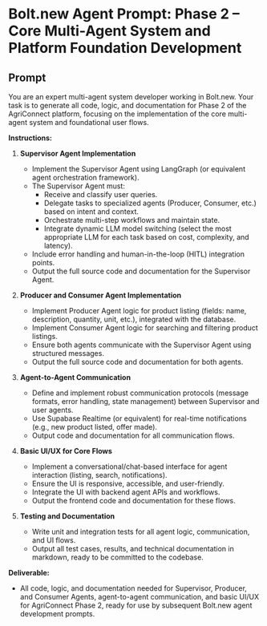 # Bolt.new Agent Prompt: Phase 2 – Core Multi-Agent System and Platform Foundation Development

## Prompt

You are an expert multi-agent system developer working in Bolt.new. Your task is to generate all code, logic, and documentation for Phase 2 of the AgriConnect platform, focusing on the implementation of the core multi-agent system and foundational user flows.

**Instructions:**

1. **Supervisor Agent Implementation**
   - Implement the Supervisor Agent using LangGraph (or equivalent agent orchestration framework).
   - The Supervisor Agent must:
     - Receive and classify user queries.
     - Delegate tasks to specialized agents (Producer, Consumer, etc.) based on intent and context.
     - Orchestrate multi-step workflows and maintain state.
     - Integrate dynamic LLM model switching (select the most appropriate LLM for each task based on cost, complexity, and latency).
   - Include error handling and human-in-the-loop (HITL) integration points.
   - Output the full source code and documentation for the Supervisor Agent.

2. **Producer and Consumer Agent Implementation**
   - Implement Producer Agent logic for product listing (fields: name, description, quantity, unit, etc.), integrated with the database.
   - Implement Consumer Agent logic for searching and filtering product listings.
   - Ensure both agents communicate with the Supervisor Agent using structured messages.
   - Output the full source code and documentation for both agents.

3. **Agent-to-Agent Communication**
   - Define and implement robust communication protocols (message formats, error handling, state management) between Supervisor and user agents.
   - Use Supabase Realtime (or equivalent) for real-time notifications (e.g., new product listed, offer made).
   - Output code and documentation for all communication flows.

4. **Basic UI/UX for Core Flows**
   - Implement a conversational/chat-based interface for agent interaction (listing, search, notifications).
   - Ensure the UI is responsive, accessible, and user-friendly.
   - Integrate the UI with backend agent APIs and workflows.
   - Output the frontend code and documentation for these flows.

5. **Testing and Documentation**
   - Write unit and integration tests for all agent logic, communication, and UI flows.
   - Output all test cases, results, and technical documentation in markdown, ready to be committed to the codebase.

**Deliverable:**
- All code, logic, and documentation needed for Supervisor, Producer, and Consumer Agents, agent-to-agent communication, and basic UI/UX for AgriConnect Phase 2, ready for use by subsequent Bolt.new agent development prompts. 